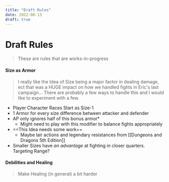 ```yaml
---
title: "Draft Rules"
date: 2022-08-13
draft: true
---
```


# Draft Rules

> These are rules that are works-in-progress

#### Size as Armor

> I really like the Idea of Size being a major factor in dealing damage, ect that was a HUGE impact on how we handled fights in Eric's last campaign... There are probably a few ways to handle this and I would like to experiment with a few.

- Player Character Races Start as Size-1
- 1 Armor for every size difference between attacker and defender
- AP only ignores half of this bonus armor*
	- Might need to play with this modifier to balance fights appropriately
- ==This Idea needs some work==
  - Maybe lair actions and legendary resistances from [[Dungeons and Dragons 5th Edition]]
- Smaller Sizes have *an advantage* at fighting in closer quarters. Targeting Range?

#### Debilities and Healing

> Make Healing (in general) a bit harder